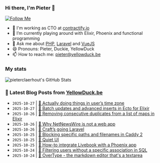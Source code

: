 ### Hi there, I'm Pieter 👋  
[![Follow Me](https://img.shields.io/github/followers/pieterclaerhout?label=Follow&style=social)](https://github.com/pieterclaerhout)

- 🏢 I'm working as CTO at [contractify.io](https://contractify.io)
- 🌱 I’m currently playing around with Elixir, Phoenix and functional programming
- 💬 Ask me about [PHP](https://php.net), [Laravel](http://laravel.com) and [VueJS](https://vuejs.org)
- 😄 Pronouns: Pieter, Duckie, YellowDuck
- 📫 How to reach me: pieter@yellowduck.be

### My stats

![pieterclaerhout's GitHub Stats](https://github-readme-stats.vercel.app/api?username=pieterclaerhout&show_icons=true&count_private=true&line_height=40)

### 📩 Latest Blog Posts from [YellowDuck.be](https://www.yellowduck.be/)
<!-- BLOG-POST-LIST:START -->
- `2025-10-27` | [🔗 Actually doing things in user’s time zone](https://www.yellowduck.be/posts/actually-doing-things-in-users-time-zone)  
- `2025-10-27` | [🔗 Batch updates and advanced inserts in Ecto for Elixir](https://www.yellowduck.be/posts/batch-updates-and-advanced-inserts-in-ecto-for-elixir)  
- `2025-10-26` | [🐥 Removing consecutive duplicates from a list of maps in Elixir](https://www.yellowduck.be/posts/removing-consecutive-duplicates-from-a-list-of-maps-in-elixir)  
- `2025-10-26` | [🔗 Why NetNewsWire is not a web app](https://www.yellowduck.be/posts/why-netnewswire-is-not-a-web-app)  
- `2025-10-26` | [🔗 Craft’s going Laravel](https://www.yellowduck.be/posts/crafts-going-laravel-craft-cms)  
- `2025-10-25` | [🐥 Blocking specific paths and filenames in Caddy 2](https://www.yellowduck.be/posts/blocking-specific-paths-and-filenames-in-caddy-2)  
- `2025-10-25` | [🔗 Quiet UI](https://www.yellowduck.be/posts/quiet-ui)  
- `2025-10-25` | [🔗 How-to integrate Livebook with a Phoenix app](https://www.yellowduck.be/posts/how-to-integrate-with-a-phoenix-app-livebook-v0-17-2)  
- `2025-10-24` | [🐥 Filtering users without a specific association in SQL](https://www.yellowduck.be/posts/filtering-users-without-a-specific-association-in-sql)  
- `2025-10-24` | [🔗 OverType - the markdown editor that&#39;s a textarea](https://www.yellowduck.be/posts/overtype-the-markdown-editor-thats-a-textarea)  

<!-- BLOG-POST-LIST:END -->

